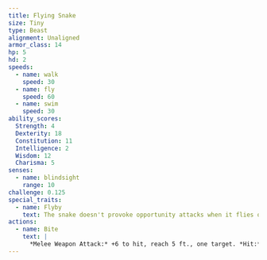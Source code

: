 ```yaml
---
title: Flying Snake
size: Tiny
type: Beast
alignment: Unaligned
armor_class: 14
hp: 5
hd: 2
speeds:
  - name: walk
    speed: 30
  - name: fly
    speed: 60
  - name: swim
    speed: 30
ability_scores:
  Strength: 4
  Dexterity: 18
  Constitution: 11
  Intelligence: 2
  Wisdom: 12
  Charisma: 5
senses:
  - name: blindsight
    range: 10
challenge: 0.125
special_traits:
  - name: Flyby
    text: The snake doesn't provoke opportunity attacks when it flies out of an enemy's reach.
actions:
  - name: Bite
    text: |
      *Melee Weapon Attack:* +6 to hit, reach 5 ft., one target. *Hit:* 1 piercing damage plus 7 (3d4) poison damage.
---
```

